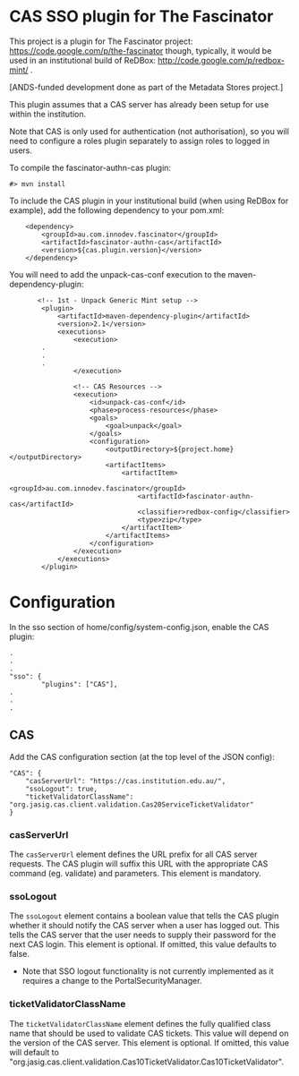 CAS SSO plugin for The Fascinator
====================

This project is a plugin for The Fascinator project: https://code.google.com/p/the-fascinator
though, typically, it would be used in an institutional build of ReDBox: http://code.google.com/p/redbox-mint/ .

[ANDS-funded development done as part of the Metadata Stores project.]

This plugin assumes that a CAS server has already been setup for use within the institution.

Note that CAS is only used for authentication (not authorisation), so you will need to configure a
roles plugin separately to assign roles to logged in users.

To compile the fascinator-authn-cas plugin:

	#> mvn install

To include the CAS plugin in your institutional build (when using ReDBox for example),
add the following dependency to your pom.xml:

		<dependency>
			<groupId>au.com.innodev.fascinator</groupId>
		    <artifactId>fascinator-authn-cas</artifactId>
		    <version>${cas.plugin.version}</version>
		</dependency>

You will need to add the unpack-cas-conf execution to the maven-dependency-plugin:

           <!-- 1st - Unpack Generic Mint setup -->
            <plugin>
                <artifactId>maven-dependency-plugin</artifactId>
                <version>2.1</version>
                <executions>
                    <execution>
			.
			.
			.
                    </execution>

					<!-- CAS Resources -->
					<execution>
						<id>unpack-cas-conf</id>
						<phase>process-resources</phase>
						<goals>
							<goal>unpack</goal>
						</goals>
						<configuration>
							<outputDirectory>${project.home}</outputDirectory>
							<artifactItems>
								<artifactItem>
								    <groupId>au.com.innodev.fascinator</groupId>
								    <artifactId>fascinator-authn-cas</artifactId>
									<classifier>redbox-config</classifier>
									<type>zip</type>
								</artifactItem>
							</artifactItems>
						</configuration>
					</execution>
                </executions>
            </plugin>

Configuration
====

In the sso section of home/config/system-config.json, enable the CAS plugin:

	.
	.
	.
	"sso": {
        	"plugins": ["CAS"],
	.
	.
	.

CAS
---

Add the CAS configuration section (at the top level of the JSON config):

    "CAS": {
        "casServerUrl": "https://cas.institution.edu.au/",
        "ssoLogout": true,
        "ticketValidatorClassName": "org.jasig.cas.client.validation.Cas20ServiceTicketValidator"
    }

### casServerUrl
The `casServerUrl` element defines the URL prefix for all CAS server requests. The CAS plugin will suffix
this URL with the appropriate CAS command (eg. validate) and parameters. This element is mandatory.

### ssoLogout
The `ssoLogout` element contains a boolean value that tells the CAS plugin whether it should notify the
CAS server when a user has logged out. This tells the CAS server that the user needs to supply their password
for the next CAS login. This element is optional. If omitted, this value defaults to false.
* Note that SSO logout functionality is not currently implemented as it requires a change to the PortalSecurityManager.

### ticketValidatorClassName
The `ticketValidatorClassName` element defines the fully qualified class name that should be used to
validate CAS tickets. This value will depend on the version of the CAS server. This element is optional.
If omitted, this value will default to "org.jasig.cas.client.validation.Cas10TicketValidator.Cas10TicketValidator".
